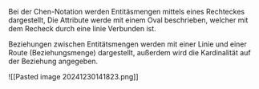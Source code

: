 Bei der Chen-Notation werden Entitäsmengen mittels eines Rechteckes dargestellt,
Die Attribute werde mit einem Oval beschrieben, welcher mit dem Recheck durch eine linie Verbunden ist.

Beziehungen zwischen Entitätsmengen werden mit einer Linie und einer Route (Beziehungsmenge) dargestellt, außerdem wird die Kardinalität auf der Beziehung angegeben.

![[Pasted image 20241230141823.png]]
